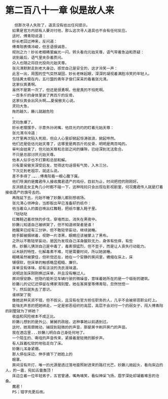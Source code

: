 # 第二百八十一章 似是故人来
        但那次寻人失败了，道具没有给出任何提示。
       如果是官方内部有人要对付他，那么这次寻人道具也不会有任何反应。
       这时，傅青阳说道：
       妙长老回过神来，反问道：
       傅青阳表情冷峻，但言语很诚恳，
       规则之力！妙长老眼睛里幽光一闪，转头看向元始天尊，语气带着急迫和质疑：
       说到最后，语气里夹杂着质问。
       众人也随之将目光投向元始天尊。
       张元清默默走到老大身边，感觉自己是安全的，这才冷笑一声：
       此言一出，周围的空气突然凝固，妙长老眯起眼，深深的凝视着满脸冷笑的年轻人。
       包括黄太极在内，五行盟的青年才俊们呆呆的看着张元清。
       这家伙真勇啊。
       虽然不是第一次了，但还是很勇啊，他是真的不怕死啊。
       一百多斤的身体里装了两百斤的反骨。
       这家伙真会出风头啊……夏侯傲天心说。
       灵钧大急，
       拖的越久，藤儿就越危险
       。
       灵钧急爆了。
       妙长老摆摆手，示意外孙闭嘴，他目光灼灼的盯着元始天尊：
       张元清冷冷道：
       大厅里再次陷入死寂，但众人心里却掀起惊涛骇浪，掀起哗然。
       他们还是低估元始天尊了，这哪里是两百斤的反骨，明明是两百吨的。
       审判会结束了，但元始天尊和总部之间的嫌隙，已经深到无法愈合。
       不只是总部讨厌元始天尊。
       他本人似乎也不打算和总部和解。
       只有夏侯傲天深受启发，觉得这句话很有气势，入木三分。
       下次见到老祖宗，就这么说。
       差不多得了.…..傅青阳看一眼心腹下属。
       他们导演的是魔君传人接收魔君遗产的戏份，目前为止，时间把控的刚刚好。
       反派掳走女主角几小时都不碰一下，这种戏码只会出现在影视剧里，何况魔君传人就是打着接收遗产的旗号去的。
       再拖延下去，元始不睡了妙藤儿都别想收场。
       张元清心领神会，当即取出早已准备好的纸巾：
       他当着众人的面召唤出红舞鞋，把纸巾塞入鞋子里。
       「哒哒哒
       红舞鞋迈着欢快的步伐，穿墙而出，消失在黑夜中。
       妙藤儿知道自己被绑架了，但不知道绑架者是谁！
       她醒来已经有三分钟，但不敢轻举妄动，继续装睡。
       她手脚被捆绑着，视野一片漆黑，眼睛应该被蒙上了黑布。
       之所以不敢轻举妄动，是因为发现自己浑身酸软无力，身体有些痒，有些
       疼。妙藤儿猜测自己是中毒了，毒素很猛烈，但不至于，而是让人丧失行动能力。
       以木妖的特性，化解毒素不难，可是需要时间，所以她装睡。
       眼睛虽然被蒙住，但听觉还在，她在一个安静的房间里，蜷缩在床上，床
       铺很软，但床单的触感略显粗糙、廉价。
       床单没有体味，却有淡淡的洗衣液味道。
       说明这张床刚刚换过床单，并且没有睡过人。
       房间很安静，但隐约能听见车辆行驶的微噪音，意味着她所在的是一个临街的建筑。
       妙藤儿的记忆还停留在傅家湾别墅，她在客房里等傅青阳，忽然恍惚一
       下，然后就失去了意识。
       谁绑架了我
       像她这种天资不错，但不拔尖，且没有在官方担任职务的人，几乎不会被邪恶职业盯上。
       能悄无声息的把她绑走，一定是邪恶组织的高层，高层不会对付一个的弱女子，闯入傅青阳的别墅就为了绑她？
       收益和风险根本不成正比。
       妙藤儿想到的是外公、舅舅的政敌，这种事她以前遇到过。
       这时，她耳廓微动，捕捉到轻微的的声音，那是房卡刷开房门的声音。
       我在酒店里...妙藤儿明白自己身处何地了。
       一个陌生的、嘶哑的声音传来，紧接着是轻微的脚步声。
       有人踩着松软的地毯走向了床。
       妙藤儿浑身紧绷。
       那人停在床边，伸手摘下了她脸上的
       眼罩。
       房间没有开灯，唯一的光源是透过落地窗照射进来的路灯光芒。妙藤儿翘起头，看向床边的人，的一震，宛如五雷轰顶！
       床边立着一位年轻男子，五官曾通，嘴角噙笑，看似神采飞扬，眉宇深处却凝着难言的沧桑。
       魔君！
       PS；错字先更后改。